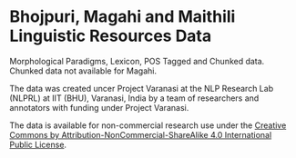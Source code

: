 # Bhojpuri, Magahi and Maithili Linguistic Resources Data

Morphological Paradigms, Lexicon, POS Tagged and Chunked data. Chunked data not available for Magahi.

The data was created uncer Project Varanasi at the NLP Research Lab (NLPRL) at IIT (BHU), Varanasi, India by a team of researchers and annotators with funding under Project Varanasi.

The data is available for non-commercial research use under the [Creative Commons by Attribution-NonCommercial-ShareAlike 4.0 International Public License](Bhojpuri-Magahi-and-Maithili-Linguistic-Resources/LICENSE.md). 
